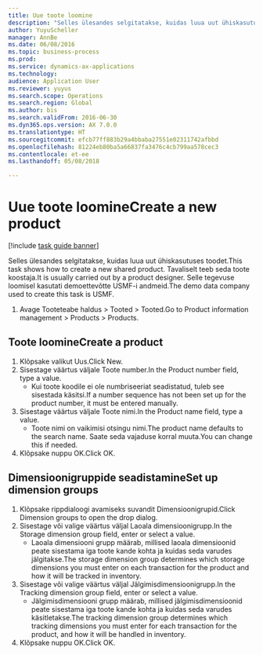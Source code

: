 ```yaml
--- 
title: Uue toote loomine
description: "Selles ülesandes selgitatakse, kuidas luua uut ühiskasutuses toodet."
author: YuyuScheller
manager: AnnBe
ms.date: 06/08/2016
ms.topic: business-process
ms.prod: 
ms.service: dynamics-ax-applications
ms.technology: 
audience: Application User
ms.reviewer: yuyus
ms.search.scope: Operations
ms.search.region: Global
ms.author: bis
ms.search.validFrom: 2016-06-30
ms.dyn365.ops.version: AX 7.0.0
ms.translationtype: HT
ms.sourcegitcommit: efcb77ff883b29a4bbaba27551e02311742afbbd
ms.openlocfilehash: 81224eb80ba5a66837fa3476c4cb799aa578cec3
ms.contentlocale: et-ee
ms.lasthandoff: 05/08/2018

---
```

# <a name="create-a-new-product"></a><span data-ttu-id="6f55e-103">Uue toote loomine</span><span class="sxs-lookup"><span data-stu-id="6f55e-103">Create a new product</span></span>

[!include [task guide banner](../../includes/task-guide-banner.md)]

<span data-ttu-id="6f55e-104">Selles ülesandes selgitatakse, kuidas luua uut ühiskasutuses toodet.</span><span class="sxs-lookup"><span data-stu-id="6f55e-104">This task shows how to create a new shared product.</span></span> <span data-ttu-id="6f55e-105">Tavaliselt teeb seda toote koostaja.</span><span class="sxs-lookup"><span data-stu-id="6f55e-105">It is usually carried out by a product designer.</span></span> <span data-ttu-id="6f55e-106">Selle tegevuse loomisel kasutati demoettevõtte USMF-i andmeid.</span><span class="sxs-lookup"><span data-stu-id="6f55e-106">The demo data company used to create this task is USMF.</span></span>

1. <span data-ttu-id="6f55e-107">Avage Tooteteabe haldus > Tooted > Tooted.</span><span class="sxs-lookup"><span data-stu-id="6f55e-107">Go to Product information management > Products > Products.</span></span>

## <a name="create-a-product"></a><span data-ttu-id="6f55e-108">Toote loomine</span><span class="sxs-lookup"><span data-stu-id="6f55e-108">Create a product</span></span>
1. <span data-ttu-id="6f55e-109">Klõpsake valikut Uus.</span><span class="sxs-lookup"><span data-stu-id="6f55e-109">Click New.</span></span>
2. <span data-ttu-id="6f55e-110">Sisestage väärtus väljale Toote number.</span><span class="sxs-lookup"><span data-stu-id="6f55e-110">In the Product number field, type a value.</span></span>
    * <span data-ttu-id="6f55e-111">Kui toote koodile ei ole numbriseeriat seadistatud, tuleb see sisestada käsitsi.</span><span class="sxs-lookup"><span data-stu-id="6f55e-111">If a number sequence has not been set up for the product number, it must be entered manually.</span></span>  
3. <span data-ttu-id="6f55e-112">Sisestage väärtus väljale Toote nimi.</span><span class="sxs-lookup"><span data-stu-id="6f55e-112">In the Product name field, type a value.</span></span>
    * <span data-ttu-id="6f55e-113">Toote nimi on vaikimisi otsingu nimi.</span><span class="sxs-lookup"><span data-stu-id="6f55e-113">The product name defaults to the search name.</span></span> <span data-ttu-id="6f55e-114">Saate seda vajaduse korral muuta.</span><span class="sxs-lookup"><span data-stu-id="6f55e-114">You can change this if needed.</span></span>  
4. <span data-ttu-id="6f55e-115">Klõpsake nuppu OK.</span><span class="sxs-lookup"><span data-stu-id="6f55e-115">Click OK.</span></span>

## <a name="set-up-dimension-groups"></a><span data-ttu-id="6f55e-116">Dimensioonigruppide seadistamine</span><span class="sxs-lookup"><span data-stu-id="6f55e-116">Set up dimension groups</span></span>
1. <span data-ttu-id="6f55e-117">Klõpsake rippdialoogi avamiseks suvandit Dimensioonigrupid.</span><span class="sxs-lookup"><span data-stu-id="6f55e-117">Click Dimension groups to open the drop dialog.</span></span>
2. <span data-ttu-id="6f55e-118">Sisestage või valige väärtus väljal Laoala dimensioonigrupp.</span><span class="sxs-lookup"><span data-stu-id="6f55e-118">In the Storage dimension group field, enter or select a value.</span></span>
    * <span data-ttu-id="6f55e-119">Laoala dimensiooni grupp määrab, millised laoala dimensioonid peate sisestama iga toote kande kohta ja kuidas seda varudes jälgitakse.</span><span class="sxs-lookup"><span data-stu-id="6f55e-119">The storage dimension group determines which storage dimensions you must enter on each transaction for the product and how it will be tracked in inventory.</span></span>  
3. <span data-ttu-id="6f55e-120">Sisestage või valige väärtus väljal Jälgimisdimensioonigrupp.</span><span class="sxs-lookup"><span data-stu-id="6f55e-120">In the Tracking dimension group field, enter or select a value.</span></span>
    * <span data-ttu-id="6f55e-121">Jälgimisdimensiooni grupp määrab, millised jälgimisdimensioonid peate sisestama iga toote kande kohta ja kuidas seda varudes käsitletakse.</span><span class="sxs-lookup"><span data-stu-id="6f55e-121">The tracking dimension group determines which tracking dimensions you must enter for each transaction for the product, and how it will be handled in inventory.</span></span>  
4. <span data-ttu-id="6f55e-122">Klõpsake nuppu OK.</span><span class="sxs-lookup"><span data-stu-id="6f55e-122">Click OK.</span></span>


